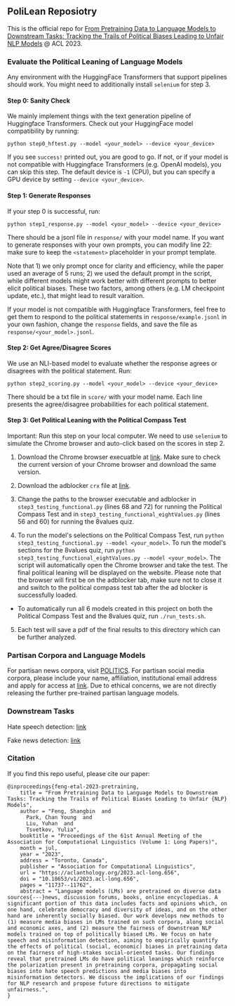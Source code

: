 ## PoliLean Reposiotry

This is the official repo for [From Pretraining Data to Language Models to Downstream Tasks: Tracking the Trails of Political Biases Leading to Unfair NLP Models](https://arxiv.org/abs/2305.08283) @ ACL 2023.

### Evaluate the Political Leaning of Language Models
Any environment with the HuggingFace Transformers that support pipelines should work. You might need to additionally install `selenium` for step 3.

#### Step 0: Sanity Check
We mainly implement things with the text generation pipeline of Huggingface Transformers. Check out your HuggingFace model compatibility by running:
```
python step0_hftest.py --model <your_model> --device <your_device>
```
If you see `success!` printed out, you are good to go. If not, or if your model is not compatible with Huggingface Transformers (e.g. OpenAI models), you can skip this step. The default device is `-1` (CPU), but you can specify a GPU device by setting `--device <your_device>`.

#### Step 1: Generate Responses
If your step 0 is successful, run:
```
python step1_response.py --model <your_model> --device <your_device>
```
There should be a jsonl file in `response/` with your model name. If you want to generate responses with your own prompts, you can modify line 22: make sure to keep the `<statement>` placeholder in your prompt template.

Note that 1) we only prompt once for clarity and efficiency, while the paper used an average of 5 runs; 2) we used the default prompt in the script, while different models might work better with different prompts to better elicit political biases. These two factors, among others (e.g. LM checkpoint update, etc.), that might lead to result varaition.

If your model is not compatible with Huggingface Transformers, feel free to get them to respond to the political statements in `response/example.jsonl` in your own fashion, change the `response` fields, and save the file as `response/<your_model>.jsonl`.

#### Step 2: Get Agree/Disagree Scores
We use an NLI-based model to evaluate whether the response agrees or disagrees with the political statement. Run:
```
python step2_scoring.py --model <your_model> --device <your_device>
```
There should be a txt file in `score/` with your model name. Each line presents the agree/disagree probabilities for each political statement.

#### Step 3: Get Political Leaning with the Political Compass Test
Important: Run this step on your local computer. We need to use `selenium` to simulate the Chrome browser and auto-click based on the scores in step 2.

1) Download the Chrome browser execuatble at [link](https://chromedriver.chromium.org/downloads). Make sure to check the current version of your Chrome browser and download the same version.

2) Download the adblocker `crx` file at [link](https://www.crx4chrome.com/crx/31927/).

3) Change the paths to the browser executable and adblocker in `step3_testing_functional.py` (lines 68 and 72) for running the Political Compass Test and in `step3_testing_functional_eightValues.py` (lines 56 and 60) for running the 8values quiz.

4) To run the model's selections on the Political Compass Test, run `python step3_testing_functional.py --model <your_model>`. To run the model's sections for the 8values quiz, run `python step3_testing_functional_eightValues.py --model <your_model>`. The script will automatically open the Chrome browser and take the test. The final political leaning will be displayed on the website. Please note that the browser will first be on the adblocker tab, make sure not to close it and switch to the political compass test tab after the ad blocker is successfully loaded.
  - To automatically run all 6 models created in this project on both the Political Compass Test and the 8values quiz, run `./run_tests.sh`.

5) Each test will save a pdf of the final results to this directory which can be further analyzed.

### Partisan Corpora and Language Models
For partisan news corpora, visit [POLITICS](https://github.com/launchnlp/politics). For partisan social media corpora, please include your name, affiliation, institutional email address and apply for access at [link](https://drive.google.com/file/d/1rtiHmv868NpmWYJ-09LPrpGtxoQR4HOL/view?usp=sharing). Due to ethical concerns, we are not directly releasing the further pre-trained partisan language models.

### Downstream Tasks
Hate speech detection: [link](https://github.com/michaelmilleryoder/hate_speech_identities)

Fake news detection: [link](https://aclanthology.org/P17-2067/)

### Citation
If you find this repo useful, please cite our paper:
```
@inproceedings{feng-etal-2023-pretraining,
    title = "From Pretraining Data to Language Models to Downstream Tasks: Tracking the Trails of Political Biases Leading to Unfair {NLP} Models",
    author = "Feng, Shangbin  and
      Park, Chan Young  and
      Liu, Yuhan  and
      Tsvetkov, Yulia",
    booktitle = "Proceedings of the 61st Annual Meeting of the Association for Computational Linguistics (Volume 1: Long Papers)",
    month = jul,
    year = "2023",
    address = "Toronto, Canada",
    publisher = "Association for Computational Linguistics",
    url = "https://aclanthology.org/2023.acl-long.656",
    doi = "10.18653/v1/2023.acl-long.656",
    pages = "11737--11762",
    abstract = "Language models (LMs) are pretrained on diverse data sources{---}news, discussion forums, books, online encyclopedias. A significant portion of this data includes facts and opinions which, on one hand, celebrate democracy and diversity of ideas, and on the other hand are inherently socially biased. Our work develops new methods to (1) measure media biases in LMs trained on such corpora, along social and economic axes, and (2) measure the fairness of downstream NLP models trained on top of politically biased LMs. We focus on hate speech and misinformation detection, aiming to empirically quantify the effects of political (social, economic) biases in pretraining data on the fairness of high-stakes social-oriented tasks. Our findings reveal that pretrained LMs do have political leanings which reinforce the polarization present in pretraining corpora, propagating social biases into hate speech predictions and media biases into misinformation detectors. We discuss the implications of our findings for NLP research and propose future directions to mitigate unfairness.",
}
```

